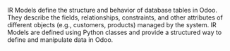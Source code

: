 IR Models define the structure and behavior of database tables in Odoo. They describe the fields, relationships, constraints, and other attributes of different objects (e.g., customers, products) managed by the system. IR Models are defined using Python classes and provide a structured way to define and manipulate data in Odoo.